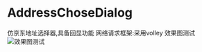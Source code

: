 # AddressChoseDialog
仿京东地址选择器,具备回显功能
 网络请求框架:采用volley
 效果图测试
 ![效果图测试](https://github.com/wolfking0608/AddressChoseDialog/blob/master/app/src/main/res/drawable-hdpi/test_shoppic.png)
 
